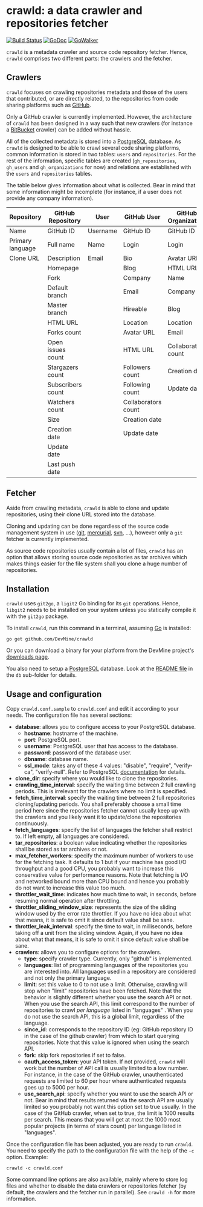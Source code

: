 # crawld: a data crawler and repositories fetcher

[![Build Status](https://travis-ci.org/DevMine/crawld.png?branch=master)](https://travis-ci.org/DevMine/crawld)
[![GoDoc](http://godoc.org/github.com/DevMine/crawld?status.svg)](http://godoc.org/github.com/DevMine/crawld)
[![GoWalker](http://img.shields.io/badge/doc-gowalker-blue.svg?style=flat)](https://gowalker.org/github.com/DevMine/crawld)

`crawld` is a metadata crawler and source code repository fetcher.
Hence, `crawld` comprises two different parts: the crawlers and the fetcher.

## Crawlers

`crawld` focuses on crawling repositories metadata and those of the users
that contributed, or are directly related, to the repositories from code
sharing platforms such as [GitHub](https://github.com).

Only a GitHub crawler is currently implemented.
However, the architecture of `crawld` has been designed in a way such that new
crawlers (for instance a [BitBucket](https://bitbucket.org/) crawler) can be
added without hassle.

All of the collected metadata is stored into a
[PostgreSQL](http://www.postgresql.org/) database. As `crawld` is designed to
be able to crawl several code sharing platforms, common information is stored
in two tables: `users` and `repositories`. For the rest of the information,
specific tables are created (`gh_repositories`, `gh_users` and
`gh_organizations` for now) and relations are established with the `users` and
`repositories` tables.

The table below gives information about what is collected. Bear in mind that
some information might be incomplete (for instance, if a user does not provide
any company information).

Repository       | GitHub Repository | User     | GitHub User         | GitHub Organization
-----------------|-------------------|----------|---------------------|--------------------
Name             | GitHub ID         | Username | GitHub ID           | GitHub ID
Primary language | Full name         | Name     | Login               | Login
Clone URL        | Description       | Email    | Bio                 | Avatar URL
                 | Homepage          |          | Blog                | HTML URL
                 | Fork              |          | Company             | Name
                 | Default branch    |          | Email               | Company
                 | Master branch     |          | Hireable            | Blog
                 | HTML URL          |          | Location            | Location
                 | Forks count       |          | Avatar URL          | Email
                 | Open issues count |          | HTML URL            | Collaborators count
                 | Stargazers count  |          | Followers count     | Creation date
                 | Subscribers count |          | Following count     | Update date
                 | Watchers count    |          | Collaborators count |
                 | Size              |          | Creation date       |
                 | Creation date     |          | Update date         |
                 | Update date       |          |                     |
                 | Last push date    |          |                     |

## Fetcher

Aside from crawling metadata, `crawld` is able to clone and update
repositories, using their clone URL stored into the database.

Cloning and updating can be done regardless of the source code management
system in use ([git](http://git-scm.com/),
[mercurial](http://mercurial.selenic.com/),
[svn](http://subversion.apache.org/), ...), however only a `git` fetcher is
currently implemented.

As source code repositories usually contain a lot of files, `crawld` has an
option that allows storing source code repositories as tar archives which makes
things easier for the file system shall you clone a huge number of
repositories.

## Installation

`crawld` uses `git2go`, a `ligit2` Go binding for its `git` operations. Hence,
`libgit2` needs to be installed on your system unless you statically compile it
with the `git2go` package.

To install `crawld`, run this command in a terminal, assuming
[Go](http://golang.org/) is installed:

    go get github.com/DevMine/crawld

Or you can download a binary for your platform from the DevMine project's
[downloads page](http://devmine.ch/downloads).

You also need to setup a [PostgreSQL](http://www.postgresql.org/) database.
Look at the
[README file](https://github.com/DevMine/crawld/blob/master/db/README.md)
in the `db` sub-folder for details.

## Usage and configuration

Copy `crawld.conf.sample` to `crawld.conf` and edit it according to your
needs. The configuration file has several sections:

 * **database**: allows you to configure access to your PostgreSQL
   database.
   - **hostname**: hostname of the machine.
   - **port**: PostgreSQL port.
   - **username**: PostgreSQL user that has access to the database.
   - **password**: password of the database user.
   - **dbname**: database name.
   - **ssl\_mode**: takes any of these 4 values: "disable",
     "require", "verify-ca", "verify-null". Refer to PostgreSQL
     [documentation](http://www.postgresql.org/docs/9.4/static/libpq-ssl.html)
     for details.
 * **clone\_dir**: specify where you would like to clone the
   repositories.
 * **crawling\_time\_interval**: specify the waiting time between 2
   full crawling periods. This is irrelevant for the crawlers where no
   limit is specified.
 * **fetch\_time\_interval**: specify the waiting time between 2 full
   repositories cloning/updating periods. You shall preferably choose a
   small time period here since the repositories fetcher cannot usually
   keep up with the crawlers and you likely want it to update/clone the
   repositories continuously.
 * **fetch\_languages**: specify the list of languages the fetcher shall
   restrict to. If left empty, all languages are considered.
 * **tar\_repositories**: a boolean value indicating whether the repositories
   shall be stored as tar archives or not.
 * **max\_fetcher\_workers**: specify the maximum number of workers to use for
   the fetching task. It defaults to 1 but if your machine has good I/O
   throughput and a good CPU, you probably want to increase this conservative
   value for performance reasons. Note that fetching is I/O and networked bound
   more than CPU bound and hence you probably do not want to increase this
   value too much.
 * **throttler\_wait\_time**: indicates how much time to wait, in seconds,
   before resuming normal operation after throttling.
 * **throttler\_sliding\_window\_size**: represents the size of the sliding
   window used by the error rate throttler. If you have no idea about what that
   means, it is safe to omit it since default value shall be sane.
 * **throttler\_leak\_interval**: specify the time to wait, in milliseconds,
   before taking off a unit from the sliding window. Again, if you have no idea
   about what that means, it is safe to omit it since default value shall be
   sane.
 * **crawlers**: allows you to configure options for the crawlers.
   - **type**: specify crawler type. Currently, only "github" is
     implemented.
   - **languages**: list of programming languages of the repositories
     you are interested into. All languages used in a repository are
     considered and not only the primary language.
   - **limit**: set this value to 0 to not use a limit. Otherwise,
     crawling will stop when "limit" repositories have been fetched.
     Note that the behavior is slightly different whether you use the
     search API or not. When you use the search API, this limit
     correspond to the number of repositories to crawl *per language*
     listed in "languages" . When you do not use the search API, this
     is a global limit, regardless of the language.
   - **since\_id**: corresponds to the repository ID (eg: GitHub repository ID
     in the case of the github crawler) from which to start querying
     repositories. Note that this value is ignored when using the search API.
   - **fork**: skip fork repositories if set to false.
   - **oauth\_access\_token**: your API token. If not provided,
     `crawld` will work but the number of API call is usually limited
     to a low number. For instance, in the case of the GitHub
     crawler, unauthenticated requests are limited to 60 per hour
     where authenticated requests goes up to 5000 per hour.
   - **use\_search\_api**: specify whether you want to use the search
     API or not. Bear in mind that results returned via the search
     API are usually limited so you probably not want this option set
     to true usually. In the case of the GitHub crawler, when set to
     true, the limit is 1000 results per search. This means that you
     will get at most the 1000 most popular projects (in terms of
     stars count) per language listed in "languages".

Once the configuration file has been adjusted, you are ready to run `crawld`.
You need to specify the path to the configuration file with the help of the `-c`
option. Example:

    crawld -c crawld.conf

Some command line options are also available, mainly where to store log files
and whether to disable the data crawlers or repositories fetcher (by default,
the crawlers and the fetcher run in parallel). See `crawld -h` for more
information.

